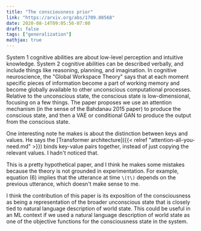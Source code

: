 ```yaml
---
title: "The consciousness prior"
link: "https://arxiv.org/abs/1709.08568"
date: 2020-08-14T09:05:56-07:00
draft: false
tags: ["generalization"]
mathjax: true
---
```


System 1 cognitive abilities are about low-level perception and intuitive knowledge. System 2 cognitive abilities can be described verbally, and include things like reasoning, planning, and imagination. In cognitive neuroscience, the "Global Workspace Theory" says that at each moment specific pieces of information become a part of working memory and become globally available to other unconscious computational processes. Relative to the unconscious state, the conscious state is low-dimensional, focusing on a few things. The paper proposes we use an attention mechanism (in the sense of the Bahdanau 2015 paper) to produce the conscious state, and then a VAE or conditional GAN to produce the output from the conscious state.

One interesting note he makes is about the distinction between keys and values. He says the [Transformer architecture]({{< relref "attention-all-you-need.md" >}}) binds key-value pairs together, instead of just copying the relevant values. I hadn't noticed that.

This is a pretty hypothetical paper, and I think he makes some mistakes because the theory is not grounded in experimentation. For example, equation (6) implies that the utterance at time `\(t\)` depends on the previous utterance, which doesn't make sense to me.

I think the contribution of this paper is its exposition of the consciousness as being a representation of the broader unconscious state that is closely tied to natural language description of world state. This could be useful in an ML context if we used a natural language description of world state as one of the objective functions for the consciousness state in the system.
